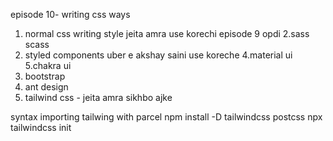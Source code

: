 episode 10-
 writing css ways

 1. normal css writing style jeita amra use korechi episode 9 opdi
 2.sass scass
 3. styled components uber e akshay saini use koreche
 4.material ui
 5.chakra ui
 6. bootstrap
7. ant design
8. tailwind css - jeita amra sikhbo ajke

syntax importing tailwing with parcel
npm install -D tailwindcss postcss
npx tailwindcss init



